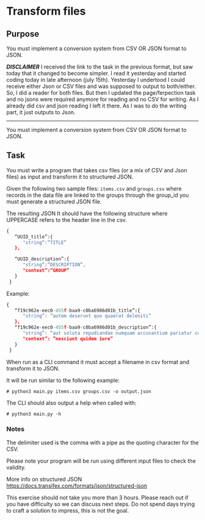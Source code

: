 # Transform files

## Purpose

You must implement a conversion system from CSV OR JSON format to JSON.

***DISCLAIMER***
I received the link to the task in the previous format, but saw today that it changed to become simpler.
I read it yesterday and started coding today in late afternoon (july 15th). Yesterday I undertood I could receive either Json or CSV files and was supposed to output to both/either. 
So, I did a reader for both files. But then I updated the page/ferpection task and no jsons were required anymore for reading and no CSV for writing. 
As I already did csv and json reading I left it there. 
As I was to do the writing part, it just outputs to Json.
*****


You must implement a conversion system from CSV OR JSON format to JSON. 


## Task

You must write a program that takes csv files (or a mix of CSV and Json files) as input and transform it to structured JSON. 

Given the following two sample files: ``items.csv`` and ``groups.csv`` where records in the data file are linked to the groups through the group_id you must generate a structured JSON file.

The resulting JSON It should have the following structure where UPPERCASE refers to the header line in the csv.

```python
{
   “UUID_title”:{
      "string”:”TITLE”
   },

   “UUID_description”:{
      "string”:”DESCRIPTION”,
      "context”:”GROUP”
   }
 }
 ```

Example:

```python
{
   “f19c962e-eec0-455f-baa9-c0ba6986d01b_title”:{
      "string”: ”autem deserunt quo quaerat deleniti”
   },
   “f19c962e-eec0-455f-baa9-c0ba6986d01b_description”:{
      "string”: ”aut soluta repudiandae numquam accusantium pariatur culpa fugiat ducimus laudantium consequatur quam rerum dolorem beatae cum eius magni in architecto nihil similique odit été distinctio eligendi alias optio asperiores incidunt unde quaerat dolor a animi sapiente vel saepe ad iusto doloribus libero voluptates voluptate explicabo velit officiis praesentium accusamus possimus”,
      "context”: ”nesciunt quidem iure”
   }
 }
```

When run as a CLI command it must accept a filename in csv format and transform it to JSON.

It will be run similar to the following example:

```# python3 main.py items.csv groups.csv -o output.json```

The CLI should also output a help when called with:

```# python3 main.py -h```


### Notes

The delimiter used is the comma with a pipe as the quoting character for the CSV.

Please note your program will be run using different input files to check the validity.

More info on structured JSON https://docs.transifex.com/formats/json/structured-json

This exercise should not take you more than 3 hours. Please reach out if you have difficulty so we can discuss next steps. Do not spend days trying to craft a solution to impress, this is not the goal.
